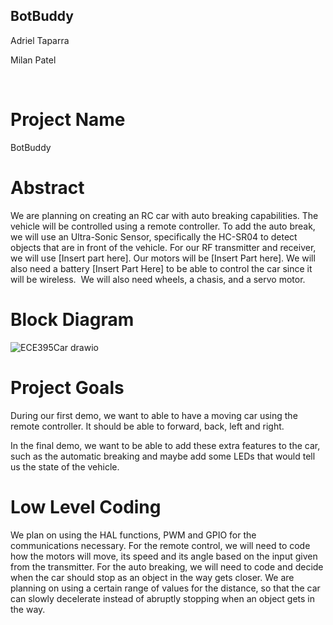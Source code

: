 ## BotBuddy

Adriel Taparra

Milan Patel

 

# Project Name

BotBuddy

# Abstract

We are planning on creating an RC car with auto breaking capabilities. The vehicle will be controlled using a remote controller. To add the auto break, we will use an Ultra-Sonic Sensor, specifically the HC-SR04 to detect objects that are in front of the vehicle. For our RF transmitter and receiver, we will use [Insert part here]. Our motors will be [Insert Part here]. We will also need a battery [Insert Part Here] to be able to control the car since it will be wireless.  We will also need wheels, a chasis, and a servo motor.

# Block Diagram



![ECE395Car drawio](https://github.com/adrieltap/BotBuddy/assets/142434056/69070647-e051-4cde-ae23-c610b9f64e70)




# Project Goals

During our first demo, we want to able to have a moving car using the remote controller. It should be able to forward, back, left and right.

In the final demo, we want to be able to add these extra features to the car, such as the automatic breaking and maybe add some LEDs that would tell us the state of the vehicle.

# Low Level Coding

We plan on using the HAL functions, PWM and GPIO for the communications necessary. For the remote control, we will need to code how the motors will move, its speed and its angle based on the input given from the transmitter. For the auto breaking, we will need to code and decide when the car should stop as an object in the way gets closer. We are planning on using a certain range of values for the distance, so that the car can slowly decelerate instead of abruptly stopping when an object gets in the way.





